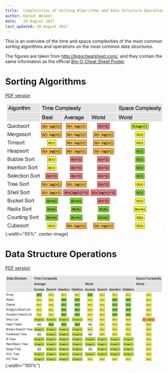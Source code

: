 ```yaml
---
title:  Complexities of Sorting Algorithms and Data Structure Operations
author: Daniel Weibel
date:   28 August 2017
last_updated: 28 August 2017
---
```


This is an overview of the time and space complexities of the most common sorting algorithms and operations on the most common data structures.

The figures are taken from <http://bigocheatsheet.com/>, and they contain the same information as the official [Big-O Cheat Sheet Poster](https://www.redbubble.com/people/immortalloom/works/22929408-official-big-o-cheat-sheet-poster?p=poster&SSAID=389818&utm_source=shareasale&utm_medium=affiliates&utm_campaign=banner).

# Sorting Algorithms

[PDF version](assets/complexities-sort-algo.pdf)

![Complexities of sorting algorithms](assets/complexities-sort-algo.png){:width="65%" .center-image}


# Data Structure Operations

[PDF version](assets/complexities-data-struct.pdf)

![Complexities of data structure operations](assets/complexities-data-struct.png){:width="100%"}

